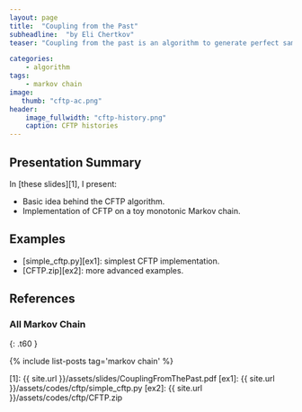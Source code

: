 ```yaml
---
layout: page
title:  "Coupling from the Past"
subheadline:  "by Eli Chertkov"
teaser: "Coupling from the past is an algorithm to generate perfect samples from a Markov chain (MC). It provides a measure of the mixing time M of the MC and in general scales as O(4MN), where N is the total number of states."

categories:
    - algorithm
tags:
    - markov chain
image:
   thumb: "cftp-ac.png"
header:
    image_fullwidth: "cftp-history.png"
    caption: CFTP histories
---
```

<!-- Page Content Starts Here -->

## Presentation Summary
In [these slides][1], I present:

  * Basic idea behind the CFTP algorithm.
  * Implementation of CFTP on a toy monotonic Markov chain.

## Examples
  * [simple\_cftp.py][ex1]: simplest CFTP implementation.
  * [CFTP.zip][ex2]: more advanced examples.

## References

### All Markov Chain
{: .t60 }

{% include list-posts tag='markov chain' %}

[1]:   {{ site.url }}/assets/slides/CouplingFromThePast.pdf
[ex1]: {{ site.url }}/assets/codes/cftp/simple_cftp.py
[ex2]: {{ site.url }}/assets/codes/cftp/CFTP.zip
